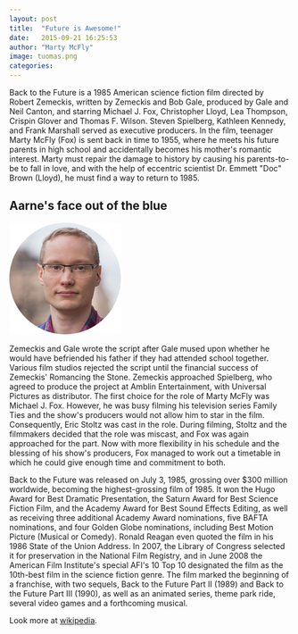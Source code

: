 ```yaml
---
layout: post
title:  "Future is Awesome!"
date:   2015-09-21 16:25:53
author: "Marty McFly"
image: tuomas.png
categories: 
---
```

Back to the Future is a 1985 American science fiction film directed by Robert Zemeckis, written by Zemeckis and Bob Gale, produced by Gale and Neil Canton, and starring Michael J. Fox, Christopher Lloyd, Lea Thompson, Crispin Glover and Thomas F. Wilson. Steven Spielberg, Kathleen Kennedy, and Frank Marshall served as executive producers. In the film, teenager Marty McFly (Fox) is sent back in time to 1955, where he meets his future parents in high school and accidentally becomes his mother's romantic interest. Marty must repair the damage to history by causing his parents-to-be to fall in love, and with the help of eccentric scientist Dr. Emmett "Doc" Brown (Lloyd), he must find a way to return to 1985.

Aarne's face out of the blue
---------------------

![Aarne's face](/images/aarne.png)

Zemeckis and Gale wrote the script after Gale mused upon whether he would have befriended his father if they had attended school together. Various film studios rejected the script until the financial success of Zemeckis' Romancing the Stone. Zemeckis approached Spielberg, who agreed to produce the project at Amblin Entertainment, with Universal Pictures as distributor. The first choice for the role of Marty McFly was Michael J. Fox. However, he was busy filming his television series Family Ties and the show's producers would not allow him to star in the film. Consequently, Eric Stoltz was cast in the role. During filming, Stoltz and the filmmakers decided that the role was miscast, and Fox was again approached for the part. Now with more flexibility in his schedule and the blessing of his show's producers, Fox managed to work out a timetable in which he could give enough time and commitment to both.

Back to the Future was released on July 3, 1985, grossing over $300 million worldwide, becoming the highest-grossing film of 1985. It won the Hugo Award for Best Dramatic Presentation, the Saturn Award for Best Science Fiction Film, and the Academy Award for Best Sound Effects Editing, as well as receiving three additional Academy Award nominations, five BAFTA nominations, and four Golden Globe nominations, including Best Motion Picture (Musical or Comedy). Ronald Reagan even quoted the film in his 1986 State of the Union Address. In 2007, the Library of Congress selected it for preservation in the National Film Registry, and in June 2008 the American Film Institute's special AFI's 10 Top 10 designated the film as the 10th-best film in the science fiction genre. The film marked the beginning of a franchise, with two sequels, Back to the Future Part II (1989) and Back to the Future Part III (1990), as well as an animated series, theme park ride, several video games and a forthcoming musical.

Look more at [wikipedia][wiki].

[wiki]: https://en.wikipedia.org/wiki/Back_to_the_Future